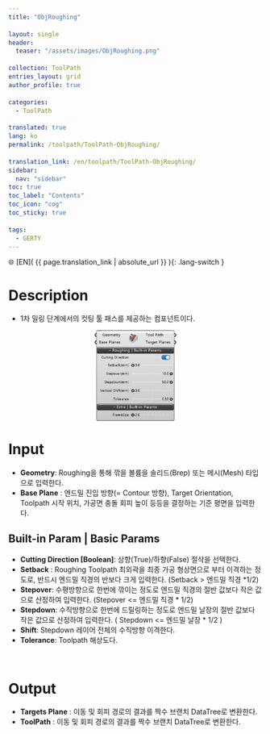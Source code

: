 ```yaml
---
title: "ObjRoughing"

layout: single
header:
  teaser: "/assets/images/ObjRoughing.png"

collection: ToolPath
entries_layout: grid
author_profile: true

categories:
  - ToolPath

translated: true
lang: ko
permalink: /toolpath/ToolPath-ObjRoughing/

translation_link: /en/toolpath/ToolPath-ObjRoughing/
sidebar:
  nav: "sidebar"
toc: true
toc_label: "Contents"
toc_icon: "cog"
toc_sticky: true

tags: 
  - GERTY
---
```


🌐 [EN]( {{ page.translation_link | absolute_url }} ){: .lang-switch }

# Description

* 1차 밀링 단계에서의 컷팅 툴 패스를 제공하는 컴포넌트이다.

<p align="center">  <img src="/assets/images/ObjRoughing.png" align="center" width="32%"></p>

# Input

* **Geometry**: Roughing을 통해 깎을 볼륨을 솔리드(Brep) 또는 메시(Mesh) 타입으로 입력한다.
* **Base Plane** : 엔드밀 진입 방향(= Contour 방향), Target Orientation, Toolpath 시작 위치, 가공면 충돌 회피 높이 등등을 결정하는 기준 평면을 입력한다.


## Built-in Param | Basic Params

* **Cutting Direction [Boolean]**: 상향(True)/하향(False) 절삭을 선택한다.
* **Setback** : Roughing Toolpath 최외곽을 최종 가공 형상면으로 부터 이격하는 정도로, 반드시 엔드밀 직경의 반보다 크게 입력한다. (Setback > 엔드밀 직경 *1/2) 
* **Stepover**: 수평방향으로 한번에 깎이는 정도로 엔드밀 직경의 절반 값보다 작은 값으로 산정하여 입력한다. (Stepover <= 엔드밀 직경 * 1/2)
* **Stepdown**: 수직방향으로 한번에 드릴링하는 정도로 엔드밀 날장의 절반 값보다 작은 값으로 산정하여 입력한다. ( Stepdown <= 엔드밀 날장 * 1/2 )
* **Shift**: Stepdown 레이어 전체의 수직방향 이격한다.
* **Tolerance**: Toolpath 해상도다.

<br>

# Output

* **Targets Plane** : 이동 및 회피 경로의 결과를 짝수 브랜치 DataTree로 변환한다.
* **ToolPath** : 이동 및 회피 경로의 결과를 짝수 브랜치 DataTree로 변환한다.